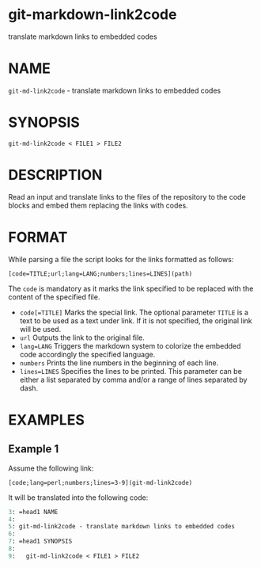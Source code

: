 # git-markdown-link2code

translate markdown links to embedded codes

# NAME

`git-md-link2code` - translate markdown links to embedded codes

# SYNOPSIS

```
git-md-link2code < FILE1 > FILE2
```

# DESCRIPTION

Read an input and translate links to the files of the repository to the
code blocks and embed them replacing the links with codes.

# FORMAT

While parsing a file the script looks for the links formatted as follows:

```
[code=TITLE;url;lang=LANG;numbers;lines=LINES](path)
```

The `code` is mandatory as it marks the link specified to be replaced
with the content of the specified file.

* `code[=TITLE]`
  Marks the special link. The optional parameter `TITLE` is a text to
  be used as a text under link. If it is not specified, the original link
  will be used.
* `url`
  Outputs the link to the original file.
* `lang=LANG`
  Triggers the markdown system to colorize the embedded code accordingly
  the specified language.
* `numbers`
  Prints the line numbers in the beginning of each line.
* `lines=LINES`
  Specifies the lines to be printed. This parameter can be either a list
  separated by comma and/or a range of lines separated by dash.

# EXAMPLES

## Example 1

Assume the following link:

```
[code;lang=perl;numbers;lines=3-9](git-md-link2code)
```

It will be translated into the following code:

  ```perl
  3: =head1 NAME
  4:
  5: git-md-link2code - translate markdown links to embedded codes
  6:
  7: =head1 SYNOPSIS
  8:
  9:   git-md-link2code < FILE1 > FILE2
  
  ```
